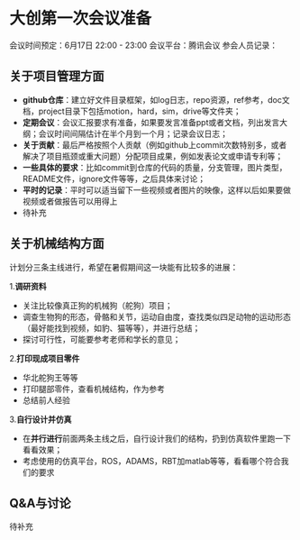 # 大创第一次会议准备

会议时间预定：6月17日 22:00 - 23:00
会议平台：腾讯会议
参会人员记录：

## 关于项目管理方面

* **github仓库**：建立好文件目录框架，如log日志，repo资源，ref参考，doc文档，project目录下包括motion，hard，sim，drive等文件夹；
* **定期会议**：会议汇报要求有准备，如果要发言准备ppt或者文档，列出发言大纲；会议时间间隔估计在半个月到一个月；记录会议日志；
* **关于贡献**：最后严格按照个人贡献（例如github上commit次数特别多，或者解决了项目瓶颈或重大问题）分配项目成果，例如发表论文或申请专利等；
* **一些具体的要求**：比如commit到仓库的代码的质量，分支管理，图片类型，README文件，ignore文件等等，之后具体来讨论；
* **平时的记录**：平时可以适当留下一些视频或者图片的映像，这样以后如果要做视频或者做报告可以用得上
* 待补充

## 关于机械结构方面

计划分三条主线进行，希望在暑假期间这一块能有比较多的进展：

1.**调研资料**

* 关注比较像真正狗的机械狗（舵狗）项目；
* 调查生物狗的形态，骨骼和关节，运动自由度，查找类似四足动物的运动形态（最好能找到视频，如豹、猫等等），并进行总结；
* 探讨可行性，可能要参考老师和学长的意见；

2.**打印现成项目零件**

* 华北舵狗王等等
* 打印腿部零件，查看机械结构，作为参考
* 总结前人经验

3.**自行设计并仿真**

* 在**并行进行**前面两条主线之后，自行设计我们的结构，扔到仿真软件里跑一下看看效果；
* 考虑使用的仿真平台，ROS，ADAMS，RBT加matlab等等，看看哪个符合我们的要求

## Q&A与讨论
待补充